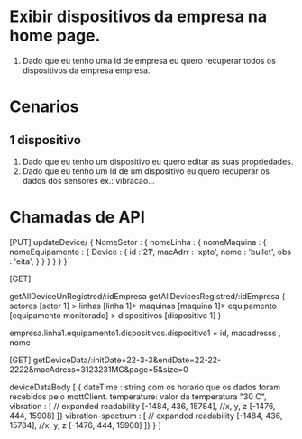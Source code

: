 # Exibir dispositivos da empresa na home page.

1. Dado que eu tenho uma Id de empresa eu quero recuperar todos os dispositivos da empresa empresa.

# Cenarios

## 1 dispositivo

1. Dado que eu tenho um dispositivo eu quero editar as suas propriedades.
2. Dado que eu tenho um Id de um dispositivo eu quero recuperar os dados dos sensores ex.: vibracao... 

# Chamadas de API
[PUT]
updateDevice/
  {
    NomeSetor : 
    { 
      nomeLinha : 
      { 
        nomeMaquina :
        {
          nomeEquipamento : 
          { 
            Device : 
            { 
              id :'21',
              macAdrr : 'xpto',
              nome : 'bullet',
              obs : 'eita',
            }
          }
        }
      }
    }
  }

[GET]

getAllDeviceUnRegistred/:idEmpresa
getAllDevicesRegistred/:idEmpresa
{ 
  setores [setor 1] >
         linhas [linha 1]> 
            maquinas [maquina 1]> 
                equipamento [equipamento monitorado] > 
                    dispositivos [dispositivo 1]
}

empresa.linha1.equipamento1.dispositivos.dispositivo1 = id, macadresss , nome

[GET]
getDeviceData/:initDate=22-3-3&endDate=22-22-2222&macAdress=3123231MC&page=5&size=0

deviceDataBody 
[
  {
    dateTime : string com os horario que os dados foram recebidos pelo mqttClient.
    temperature: valor da temperatura "30 C",
    vibration : [          // expanded readability
      [-1484,  436, 15784], //x, y, z
      [-1476, 444, 15908]
    ]}
    vibration-spectrum : [          // expanded readability
      [-1484,  436, 15784], //x, y, z
      [-1476, 444, 15908]
    ]}
  }
]